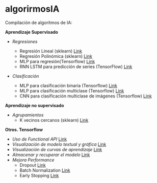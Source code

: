 # algorirmosIA

Compilación de algoritmos de IA:

**Aprendizaje Supervisado**

* _*Regresiones*_
  * Regresión Lineal (sklearn) [Link](Regresionlineal.ipynb)
  * Regresión Polinómica (sklearn) [Link](RegresionPolinomica.ipynb)
  * MLP para regresión(Tensorflow) [Link](MLP4Regression.ipynb)
  * RNN LSTM para predicción de series (TensorFlow) [Link](RNN_LTSM_TimeSeriesForecasting.ipynb)

* _*Clasificación*_
  * MLP para clasificación binaria (Tensorflow) [Link](MLP4BinaryClassification_tensorflow.ipynb)
  * MLP para clasificación multiclase (Tensorflow) [Link](MLP_multiclass_classification_tensorflow.ipynb)
  * CNN para clasificación multiclase de imágenes (Tensorflow) [Link](CNN4ImageClassification.ipynb)

**Aprendizaje no supervisado**
* _*Agrupamientos*_
  * K vecinos cercanos (sklearn) [Link](KVecinosCercanos.ipynb)
  
**Otros. Tensorflow**
* _*Uso de Functional API*_ [Link](FunctionalAPITensorflow.ipynb)
* _*Visualización de modelo textual y gráfica*_ [Link](VisualizacionDeepLearningModel.ipynb)
* _*Visualización de curvas de aprendizaje*_ [Link](PintarLearningCurvesTensorFlow.ipynb)
* _*Almacenar y recuperar el modelo*_ [Link](SavingAndLoadingTheModel.ipynb)
* _*Mejora Performance*_
  * Dropout [Link](MejorarPerformance_Dropout.ipynb)
  * Batch Normalization [Link](MejorarPerformance_AcelerarEntrenamientoConBatchNormalization.ipynb)
  * Early Stopping [Link](MejorarPerformance_earlyStopping.ipynb)
